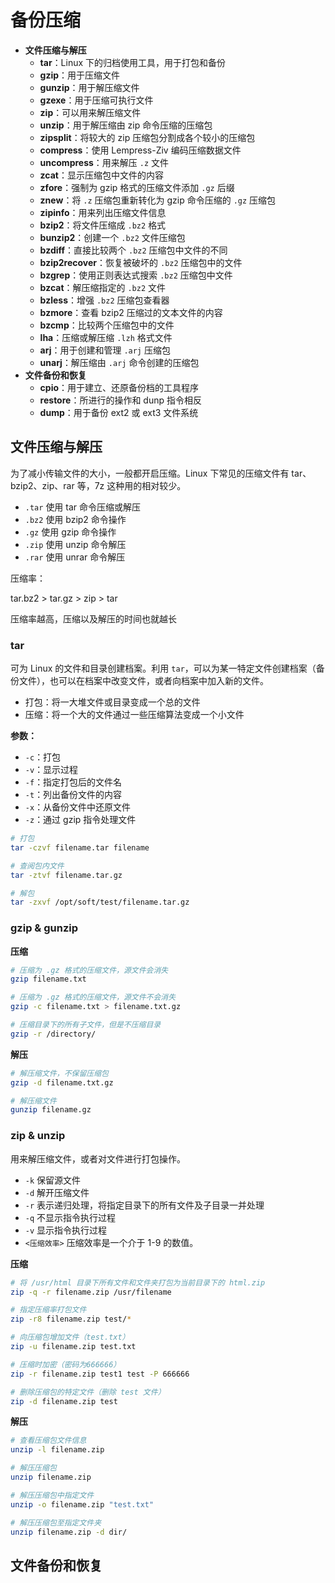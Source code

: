 # 备份压缩

- **文件压缩与解压**
  - **tar**：Linux 下的归档使用工具，用于打包和备份
  - **gzip**：用于压缩文件
  - **gunzip**：用于解压缩文件
  - **gzexe**：用于压缩可执行文件
  - **zip**：可以用来解压缩文件
  - **unzip**：用于解压缩由 zip 命令压缩的压缩包
  - **zipsplit**：将较大的 zip 压缩包分割成各个较小的压缩包
  - **compress**：使用 Lempress-Ziv 编码压缩数据文件
  - **uncompress**：用来解压 `.z` 文件
  - **zcat**：显示压缩包中文件的内容
  - **zfore**：强制为 gzip 格式的压缩文件添加 `.gz` 后缀
  - **znew**：将 `.z` 压缩包重新转化为 gzip 命令压缩的 `.gz` 压缩包
  - **zipinfo**：用来列出压缩文件信息
  - **bzip2**：将文件压缩成 `.bz2` 格式
  - **bunzip2**：创建一个 `.bz2` 文件压缩包
  - **bzdiff**：直接比较两个 `.bz2` 压缩包中文件的不同
  - **bzip2recover**：恢复被破坏的 `.bz2` 压缩包中的文件
  - **bzgrep**：使用正则表达式搜索 `.bz2` 压缩包中文件
  - **bzcat**：解压缩指定的 `.bz2` 文件
  - **bzless**：增强 `.bz2` 压缩包查看器
  - **bzmore**：查看 bzip2 压缩过的文本文件的内容
  - **bzcmp**：比较两个压缩包中的文件
  - **lha**：压缩或解压缩 `.lzh` 格式文件
  - **arj**：用于创建和管理 `.arj` 压缩包
  - **unarj**：解压缩由 `.arj` 命令创建的压缩包
- **文件备份和恢复**
  - **cpio**：用于建立、还原备份档的工具程序
  - **restore**：所进行的操作和 dunp 指令相反
  - **dump**：用于备份 ext2 或 ext3 文件系统

## 文件压缩与解压

为了减小传输文件的大小，一般都开启压缩。Linux 下常见的压缩文件有 tar、bzip2、zip、rar 等，7z 这种用的相对较少。

- `.tar` 使用 tar 命令压缩或解压
- `.bz2` 使用 bzip2 命令操作
- `.gz` 使用 gzip 命令操作
- `.zip` 使用 unzip 命令解压
- `.rar` 使用 unrar 命令解压

压缩率：

tar.bz2 > tar.gz > zip > tar

压缩率越高，压缩以及解压的时间也就越长

### tar

可为 Linux 的文件和目录创建档案。利用 `tar`，可以为某一特定文件创建档案（备份文件），也可以在档案中改变文件，或者向档案中加入新的文件。

- 打包：将一大堆文件或目录变成一个总的文件
- 压缩：将一个大的文件通过一些压缩算法变成一个小文件

**参数：**

- `-c`：打包
- `-v`：显示过程
- `-f`：指定打包后的文件名
- `-t`：列出备份文件的内容
- `-x`：从备份文件中还原文件
- `-z`：通过 gzip 指令处理文件

```bash
# 打包
tar -czvf filename.tar filename

# 查阅包内文件
tar -ztvf filename.tar.gz

# 解包
tar -zxvf /opt/soft/test/filename.tar.gz
```

### gzip & gunzip

**压缩**

```bash
# 压缩为 .gz 格式的压缩文件，源文件会消失
gzip filename.txt

# 压缩为 .gz 格式的压缩文件，源文件不会消失
gzip -c filename.txt > filename.txt.gz

# 压缩目录下的所有子文件，但是不压缩目录
gzip -r /directory/
```

**解压**

```bash
# 解压缩文件，不保留压缩包
gzip -d filename.txt.gz

# 解压缩文件
gunzip filename.gz
```

### zip & unzip

用来解压缩文件，或者对文件进行打包操作。

- `-k` 保留源文件
- `-d` 解开压缩文件
- `-r` 表示递归处理，将指定目录下的所有文件及子目录一并处理
- `-q` 不显示指令执行过程
- `-v` 显示指令执行过程
- `<压缩效率>` 压缩效率是一个介于 1-9 的数值。

**压缩**

```bash
# 将 /usr/html 目录下所有文件和文件夹打包为当前目录下的 html.zip
zip -q -r filename.zip /usr/filename

# 指定压缩率打包文件
zip -r8 filename.zip test/*

# 向压缩包增加文件（test.txt）
zip -u filename.zip test.txt

# 压缩时加密（密码为666666）
zip -r filename.zip test1 test -P 666666

# 删除压缩包的特定文件（删除 test 文件）
zip -d filename.zip test
```

**解压**

```bash
# 查看压缩包文件信息
unzip -l filename.zip

# 解压压缩包
unzip filename.zip

# 解压压缩包中指定文件
unzip -o filename.zip "test.txt"

# 解压压缩包至指定文件夹
unzip filename.zip -d dir/
```

## 文件备份和恢复


